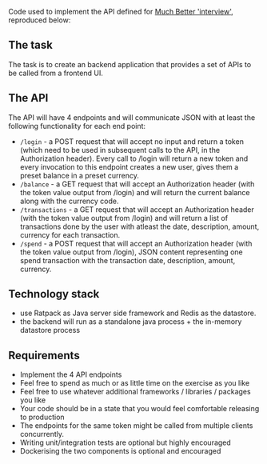 Code used to implement the API defined for [Much Better 'interview'](https://github.com/shanmuha/interviewer), 
reproduced below:

## The task
The task is to create an backend application that provides a set of APIs to be called from a frontend UI.

## The API
The API will have 4 endpoints and will communicate JSON with at least the following functionality for each end point:

- `/login` - a POST request that will accept no input and return a token (which need to be used in subsequent calls to the API, in the Authorization header). Every call to /login will return a new token and every invocation to this endpoint creates a new user, gives them a preset balance in a preset currency.
- `/balance` - a GET request that will accept an Authorization header (with the token value output from /login) and will return the current balance along with the currency code.
- `/transactions` - a GET request that will accept an Authorization header (with the token value output from /login) and will return a list of transactions done by the user with atleast the date, description, amount, currency for each transaction.
- `/spend` - a POST request that will accept an Authorization header (with the token value output from /login), JSON content representing one spend transaction with the transaction date, description, amount, currency.


## Technology stack
- use Ratpack as Java server side framework and Redis as the datastore.
- the backend will run as a standalone java process + the in-memory datastore process

## Requirements
- Implement the 4 API endpoints
- Feel free to spend as much or as little time on the exercise as you like
- Feel free to use whatever additional frameworks / libraries / packages you like
- Your code should be in a state that you would feel comfortable releasing to production
- The endpoints for the same token might be called from multiple clients concurrently.
- Writing unit/integration tests are optional but highly encouraged
- Dockerising the two components is optional and encouraged